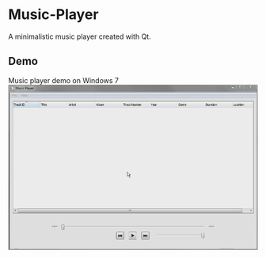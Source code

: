 # Music-Player
A minimalistic music player created with Qt.

## Demo
Music player demo on Windows 7
![Music player demo on Windows 7](demo.gif)
